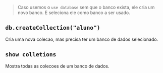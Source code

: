 > Caso usemos o `use database` sem que o banco exista, ele cria um novo banco. E seleciona ele como banco a ser usado.

## `db.createCollection("aluno")`
Cria uma nova colecao, mas precisa ter um banco de dados selecionado.


## `show colletions`
Mostra todas as colecoes de um banco de dados.